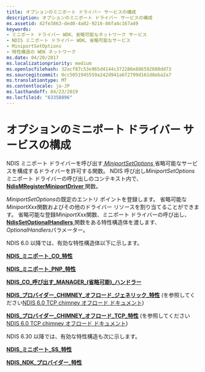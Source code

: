 ```yaml
---
title: オプションのミニポート ドライバー サービスの構成
description: オプションのミニポート ドライバー サービスの構成
ms.assetid: 42fe3863-ded0-4a02-9216-86fa4c167a49
keywords:
- ミニポート ドライバー WDK、省略可能なネットワーク サービス
- NDIS ミニポート ドライバー WDK、省略可能なサービス
- MiniportSetOptions
- 特性構造の WDK ネットワーク
ms.date: 04/20/2017
ms.localizationpriority: medium
ms.openlocfilehash: 32acf87c53e965d4144c372286e886592680dd73
ms.sourcegitcommit: 0cc5051945559a242d941a6f2799d161d8eba2a7
ms.translationtype: MT
ms.contentlocale: ja-JP
ms.lasthandoff: 04/23/2019
ms.locfileid: "63358896"
---
```

# <a name="configuring-optional-miniport-driver-services"></a>オプションのミニポート ドライバー サービスの構成





NDIS ミニポート ドライバーを呼び出す[ *MiniportSetOptions* ](https://msdn.microsoft.com/library/windows/hardware/ff559443)省略可能なサービスを構成するドライバーを許可する関数。 NDIS 呼び出し*MiniportSetOptions*ミニポート ドライバーの呼び出しのコンテキスト内で、 [ **NdisMRegisterMiniportDriver** ](https://msdn.microsoft.com/library/windows/hardware/ff563654)関数。

*MiniportSetOptions*の既定のエントリ ポイントを登録します。 省略可能な*MiniportXxx*関数およびその他のドライバー リソースを割り当てることができます。 省略可能な登録*MiniportXxx*関数、ミニポート ドライバーの呼び出し、 [ **NdisSetOptionalHandlers** ](https://msdn.microsoft.com/library/windows/hardware/ff564550)関数をある特性構造体を渡します、*OptionalHandlers*パラメーター。

NDIS 6.0 以降では、有効な特性構造体以下に示します。

[**NDIS\_ミニポート\_CO\_特性**](https://msdn.microsoft.com/library/windows/hardware/ff565948)

[**NDIS\_ミニポート\_PNP\_特性**](https://msdn.microsoft.com/library/windows/hardware/ff566475)

[**NDIS\_CO\_呼び出す\_MANAGER\_(省略可能)\_ハンドラー**](https://msdn.microsoft.com/library/windows/hardware/ff564883)

[**NDIS\_プロバイダー\_CHIMNEY\_オフロード\_ジェネリック\_特性**](https://msdn.microsoft.com/library/windows/hardware/ff566846) (を参照してください[NDIS 6.0 TCP chimney オフロード ドキュメント](full-tcp-offload.md))

[**NDIS\_プロバイダー\_CHIMNEY\_オフロード\_TCP\_特性**](https://msdn.microsoft.com/library/windows/hardware/ff566852) (を参照してください[NDIS 6.0 TCP chimney オフロード ドキュメント](full-tcp-offload.md))

NDIS 6.30 以降では、有効な特性構造も次に示します。

[**NDIS\_ミニポート\_SS\_特性**](https://msdn.microsoft.com/library/windows/hardware/hh451559)

[**NDIS\_NDK\_プロバイダー\_特性**](https://msdn.microsoft.com/library/windows/hardware/hh451566)

 

 





